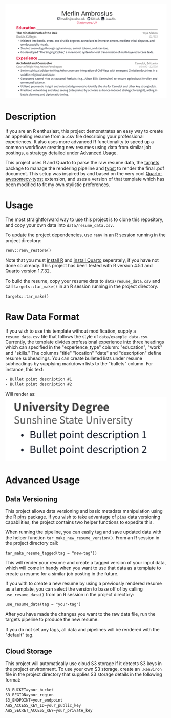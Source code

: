 ![preview image](images/preview.png)
# Description
If you are an R enthusiast, this project demonstrates an easy way to create an appealing resume from a .csv file describing your professional experiences. It also uses more advanced R functionality to speed up a common workflow: creating new resumes using data from similar job postings, a strategy detailed under [Advanced Usage](#advanced-usage). 

This project uses R and Quarto to parse the raw resume data, the [targets](https://docs.ropensci.org/targets/) package to manage the rendering pipeline and [typst](https://typst.app/) to render the final .pdf document. This setup was inspired by and based on the very cool [Quarto-awesomecv-typst](https://github.com/kazuyanagimoto/quarto-awesomecv-typst) extension, and uses a version of that template which has been modified to fit my own stylistic preferences.

# Usage
The most straightforward way to use this project is to clone this repository, and copy your own data into `data/resume_data.csv`. 

To update the project dependencies, use `renv` in an R session running in the project directory:
```{R}
renv::renv_restore()
```
Note that you must [install R](https://cloud.r-project.org/) and [install Quarto](https://quarto.org/docs/get-started/) seperately, if you have not done so already. This project has been tested with R version 4.5.1 and Quarto version 1.7.32.

To build the resume, copy your resume data to `data/resume_data.csv` and call `targets::tar_make()` in an R session running in the project directory.
```{R}
targets::tar_make()
```

# Raw Data Format

If you wish to use this template without modification, supply a `resume_data.csv` file that follows the style of `data/example_data.csv`. Currently, the template divides professional experience into three headings which can specified in the "experience_type" column: "education", "work" and "skills." The columns "title" "location" "date" and "description" define resume subheadings. You can create bulleted lists under resume subheadings by supplying markdown lists to the "bullets" column. For instance, this text:
```
- Bullet point description #1 
- Bullet point description #2 
```

Will render as:
![Formatted bullet points](images/bullets.png)

# Advanced Usage
## Data Versioning
This project allows data versioning and basic metadata manipulation using the R [pins](https://pins.rstudio.com/) package. If you wish to take advantage of `pins` data versioning capabilities, the project contains two helper functions to expedite this. 

When running the pipeline, you can easily tag and save updated data with the helper function `tar_make_new_resume_version()`. From an R session in the project directory call:

```{R}
tar_make_resume_tagged(tag = "new-tag"))
```

This will render your resume and create a tagged version of your input data, which will come in handy when you want to use that data as a template to create a resume for a similar job posting in the future.

If you with to create a new resume by using a previously rendered resume as a template, you can select the version to base off of by calling `use_resume_data()` from an R session in the project directory:

```{R}
use_resume_data(tag = "your-tag")
```

After you have made the changes you want to the raw data file, run the targets pipeline to produce the new resume.

If you do not set any tags, all data and pipelines will be rendered with the "default" tag.

## Cloud Storage
This project will automatically use cloud S3 storage if it detects S3 keys in the project environment. To use your own S3 storage, create an `.Renviron` file in the project directory that supplies S3 storage details in the following format: 

```
S3_BUCKET=your_bucket
S3_REGION=your_region
S3_ENDPOINT=your_endpoint
AWS_ACCESS_KEY_ID=your_public_key
AWS_SECRET_ACCESS_KEY=your_private_key
```

